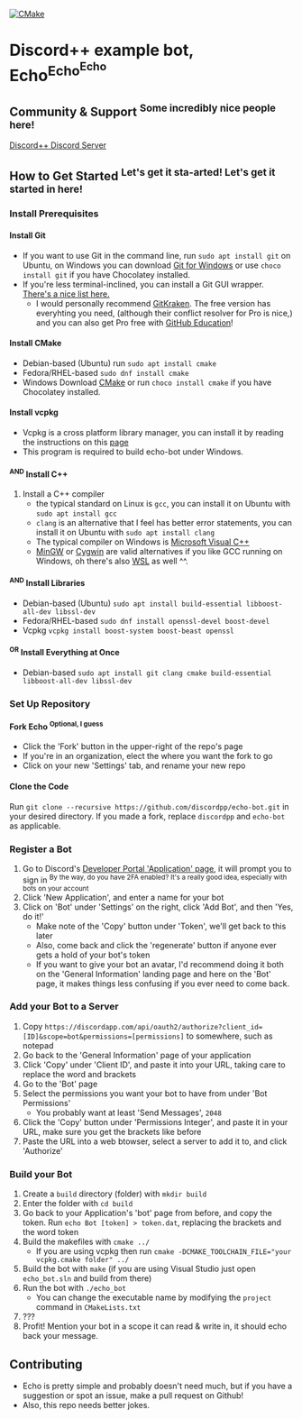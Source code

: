 [![CMake](https://github.com/DiscordPP/echo-bot/workflows/CMake/badge.svg)](https://github.com/DiscordPP/echo-bot/actions?query=workflow%3ACMake)

# Discord++ example bot, Echo<sup>Echo<sup>Echo</sup></sup>

## Community & Support <sup>Some incredibly nice people here!</sup>
[Discord++ Discord Server](https://discord.gg/0usP6xmT4sQ4kIDh)

## How to Get Started <sup>Let's get it sta-arted! Let's get it started in here!</sup>

### Install Prerequisites
#### Install Git
 * If you want to use Git in the command line, run `sudo apt install git` on Ubuntu, on Windows you can download [Git for Windows](https://git-scm.com/) or use `choco install git` if you have Chocolatey installed.
 * If you're less terminal-inclined, you can install a Git GUI wrapper. [There's a nice list here.](https://git-scm.com/downloads/guis/)
    * I would personally recommend [GitKraken](https://www.gitkraken.com/). The free version has everyhting you need, (although their conflict resolver for Pro is nice,) and you can also get Pro free with [GitHub Education](https://education.github.com/)!
#### Install CMake
 * Debian-based (Ubuntu) run `sudo apt install cmake`
 * Fedora/RHEL-based `sudo dnf install cmake`
 * Windows Download [CMake](https://cmake.org/download/) or run `choco install cmake` if you have Chocolatey installed.
#### Install vcpkg
 * Vcpkg is a cross platform library manager, you can install it by reading the instructions on this [page](https://github.com/microsoft/vcpkg)
 * This program is required to build echo-bot under Windows.
#### <sup>AND</sup> Install C++
 1. Install a C++ compiler
    * the typical standard on Linux is `gcc`, you can install it on Ubuntu with `sudo apt install gcc`
    * `clang` is an alternative that I feel has better error statements, you can install it on Ubuntu with `sudo apt install clang`
    * The typical compiler on Windows is [Microsoft Visual C++](https://www.visualstudio.com/)
    * [MinGW](https://www.msys2.org/) or [Cygwin](https://www.cygwin.com/) are valid alternatives if you like GCC running on Windows, oh there's also [WSL](https://docs.microsoft.com/en-us/windows/wsl/install-win10) as well ^^.
#### <sup>AND</sup> Install Libraries
 * Debian-based (Ubuntu) `sudo apt install build-essential libboost-all-dev libssl-dev`
 * Fedora/RHEL-based `sudo dnf install openssl-devel boost-devel`
 * Vcpkg `vcpkg install boost-system boost-beast openssl`
#### <sup>OR</sup> Install Everything at Once
 * Debian-based `sudo apt install git clang cmake build-essential libboost-all-dev libssl-dev`

### Set Up Repository
#### Fork Echo <sup>Optional, I guess</sup>
 * Click the 'Fork' button in the upper-right of the repo's page
 * If you're in an organization, elect the where you want the fork to go
 * Click on your new 'Settings' tab, and rename your new repo
 
#### Clone the Code
Run `git clone --recursive https://github.com/discordpp/echo-bot.git` in your desired directory.
If you made a fork, replace `discordpp` and `echo-bot` as applicable.

### Register a Bot
 1. Go to Discord's [Developer Portal 'Application' page](https://discordapp.com/developers/applications/), it will prompt you to sign in <sup>By the way, do you have 2FA enabled? It's a really good idea, especially with bots on your account</sup>
 2. Click 'New Application', and enter a name for your bot
 3. Click on 'Bot' under 'Settings' on the right, click 'Add Bot', and then 'Yes, do it!'
    * Make note of the 'Copy' button under 'Token', we'll get back to this later
    * Also, come back and click the 'regenerate' button if anyone ever gets a hold of your bot's token
    * If you want to give your bot an avatar, I'd recommend doing it both on the 'General Information' landing page and here on the 'Bot' page, it makes things less confusing if you ever need to come back.

### Add your Bot to a Server
 1. Copy `https://discordapp.com/api/oauth2/authorize?client_id=[ID]&scope=bot&permissions=[permissions]` to somewhere, such as notepad
 1. Go back to the 'General Information' page of your application
 2. Click 'Copy' under 'Client ID', and paste it into your URL, taking care to replace the word and brackets
 3. Go to the 'Bot' page
 4. Select the permissions you want your bot to have from under 'Bot Permissions'
    * You probably want at least 'Send Messages', `2048`
 5. Click the 'Copy' button under 'Permissions Integer', and paste it in your URL, make sure you get the brackets like before
 6. Paste the URL into a web btowser, select a server to add it to, and click 'Authorize'
 

### Build your Bot
 1. Create a `build` directory (folder) with `mkdir build`
 2. Enter the folder with `cd build`
 3. Go back to your Application's 'bot' page from before, and copy the token. Run `echo Bot [token] > token.dat`, replacing the brackets and the word token
 4. Build the makefiles with `cmake ../`
     * If you are using vcpkg then run `cmake -DCMAKE_TOOLCHAIN_FILE="your vcpkg.cmake folder" ../`
 5. Build the bot with `make` (if you are using Visual Studio just open `echo_bot.sln` and build from there)
 6. Run the bot with `./echo_bot`
    * You can change the executable name by modifying the `project` command in `CMakeLists.txt`
 7. ???
 8. Profit! Mention your bot in a scope it can read & write in, it should echo back your message.

## Contributing
 * Echo is pretty simple and probably doesn't need much, but if you have a suggestion or spot an issue, make a pull request on Github!
 * Also, this repo needs better jokes.
